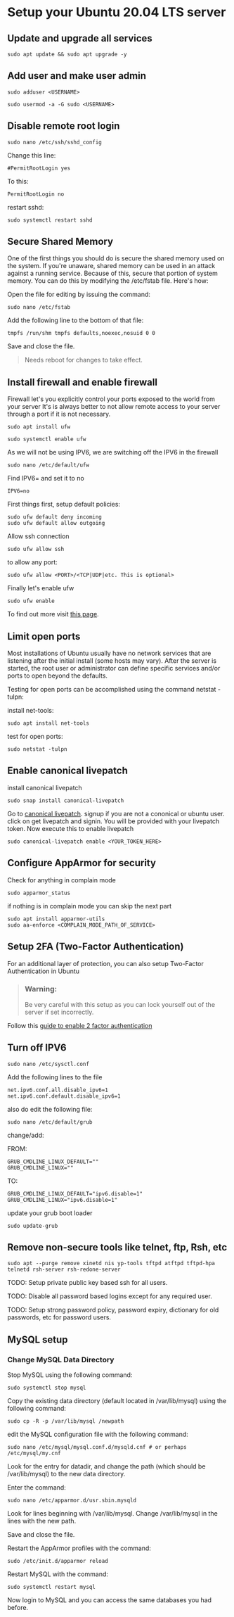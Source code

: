 # Setup your Ubuntu 20.04 LTS server

## Update and upgrade all services

```{sh}
sudo apt update && sudo apt upgrade -y
```

## Add user and make user admin

```{sh}
sudo adduser <USERNAME>

sudo usermod -a -G sudo <USERNAME>
```

## Disable remote root login

```{sh}
sudo nano /etc/ssh/sshd_config
```

Change this line:

```{txt}
#PermitRootLogin yes
```

To this:

```{txt}
PermitRootLogin no
```

restart sshd:

```{sh}
sudo systemctl restart sshd
```

## Secure Shared Memory

One of the first things you should do is secure the shared memory used on the system. If you're unaware, shared memory can be used in an attack against a running service. Because of this, secure that portion of system memory. You can do this by modifying the /etc/fstab file. Here's how:

Open the file for editing by issuing the command:

```{sh}
sudo nano /etc/fstab
```

Add the following line to the bottom of that file:

```{txt}
tmpfs /run/shm tmpfs defaults,noexec,nosuid 0 0
```

Save and close the file.

> Needs reboot for changes to take effect.

## Install firewall and enable firewall

Firewall let's you explicitly control your ports exposed to the world from your server
It's is always better to not allow remote access to your server through a port if it is not necessary.

```{sh}
sudo apt install ufw

sudo systemctl enable ufw
```

As we will not be using IPV6, we are switching off the IPV6 in the firewall

```{sh}
sudo nano /etc/default/ufw
```

Find IPV6= and set it to no

```{txt}
IPV6=no
```

First things first, setup default policies:

```{sh}
sudo ufw default deny incoming
sudo ufw default allow outgoing
```

Allow ssh connection

```{sh}
sudo ufw allow ssh
```

to allow any port:

```{sh}
sudo ufw allow <PORT>/<TCP|UDP|etc. This is optional>
```

Finally let's enable ufw

```{sh}
sudo ufw enable
```

To find out more visit [this page](https://www.digitalocean.com/community/tutorials/how-to-set-up-a-firewall-with-ufw-on-ubuntu-18-04).

## Limit open ports

Most installations of Ubuntu usually have no network services that are listening after the initial install (some hosts may vary). After the server is started, the root user or administrator can define specific services and/or ports to open beyond the defaults.

Testing for open ports can be accomplished using the command netstat -tulpn:

install net-tools:

```{sh}
sudo apt install net-tools
```

test for open ports:

```{sh}
sudo netstat -tulpn
```

## Enable canonical livepatch

install canonical livepatch

```{sh}
sudo snap install canonical-livepatch
```

Go to [canonical livepatch](https://ubuntu.com/livepatch). signup if you are not a cononical or ubuntu user. click on get livepatch and signin.
You will be provided with your livepatch token. Now execute this to enable livepatch

```{sh}
sudo canonical-livepatch enable <YOUR_TOKEN_HERE>
```

## Configure AppArmor for security

Check for anything in complain mode

```{sh}
sudo apparmor_status
```

if nothing is in complain mode you can skip the next part

```{sh}
sudo apt install apparmor-utils
sudo aa-enforce <COMPLAIN_MODE_PATH_OF_SERVICE>
```

## Setup 2FA (Two-Factor Authentication)

For an additional layer of protection, you can also setup Two-Factor Authentication in Ubuntu

> ### Warning:
>
> Be very careful with this setup as you can lock yourself out of the server if set incorrectly.

Follow this [guide to enable 2 factor authentication](https://ubuntu.com/tutorials/configure-ssh-2fa)

## Turn off IPV6

```{sh}
sudo nano /etc/sysctl.conf
```

Add the following lines to the file

```{txt}
net.ipv6.conf.all.disable_ipv6=1
net.ipv6.conf.default.disable_ipv6=1
```

also do edit the following file:

```{sh}
sudo nano /etc/default/grub
```

change/add:

FROM:

```{txt}
GRUB_CMDLINE_LINUX_DEFAULT=""
GRUB_CMDLINE_LINUX=""
```

TO:

```{txt}
GRUB_CMDLINE_LINUX_DEFAULT="ipv6.disable=1"
GRUB_CMDLINE_LINUX="ipv6.disable=1"
```

update your grub boot loader

```{sh}
sudo update-grub
```

## Remove non-secure tools like telnet, ftp, Rsh, etc

```{sh}
sudo apt --purge remove xinetd nis yp-tools tftpd atftpd tftpd-hpa telnetd rsh-server rsh-redone-server
```

TODO: Setup private public key based ssh for all users.

TODO: Disable all password based logins except for any required user.

TODO: Setup strong password policy, password expiry, dictionary for old passwords, etc for password users.

## MySQL setup

### Change MySQL Data Directory

Stop MySQL using the following command:

```{sh}
sudo systemctl stop mysql
```

Copy the existing data directory (default located in /var/lib/mysql) using the following command:

```{sh}
sudo cp -R -p /var/lib/mysql /newpath
```

edit the MySQL configuration file with the following command:

```{sh}
sudo nano /etc/mysql/mysql.conf.d/mysqld.cnf # or perhaps /etc/mysql/my.cnf
```

Look for the entry for datadir, and change the path (which should be /var/lib/mysql) to the new data directory.

Enter the command:

```{sh}
sudo nano /etc/apparmor.d/usr.sbin.mysqld
```

Look for lines beginning with /var/lib/mysql. Change /var/lib/mysql in the lines with the new path.

Save and close the file.

Restart the AppArmor profiles with the command:

```{sh}
sudo /etc/init.d/apparmor reload
```

Restart MySQL with the command:

```{sh}
sudo systemctl restart mysql
```

Now login to MySQL and you can access the same databases you had before.
